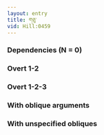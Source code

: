```yaml
---
layout: entry
title: གཅུ་
vid: Hill:0459
---
```

### Dependencies (N = 0)


### Overt 1-2


### Overt 1-2-3


### With oblique arguments


### With unspecified obliques
